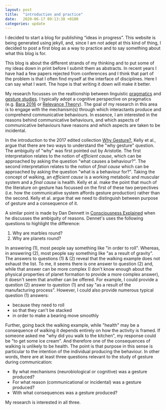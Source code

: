 ```yaml
---
layout: post
title:  "introduction and practice"
date:   2020-06-17 09:13:38 +0100
categories: update
---
```


I decided to start a blog for publishing “ideas in progress”. This website is being generated using jekyll, and, since I am not adept at this kind of thing, I decided to post a first blog as a way to practice and to say something about what this blog is for.

This blog is about the different strands of my thinking and to put some of my ideas down in print before I submit them as abstracts. In recent years I have had a few papers rejected from conferences and I think that part of the problem is that I often find myself at the interface of disciplines. Here I can say what I want. The hope is that writing it down will make it better.

My research focusses on the realtionship between linguistic [pragmatics](https://en.wikipedia.org/wiki/Pragmatics#:~:text=Pragmatics%20is%20a%20subfield%20of,%2C%20sociology%2C%20linguistics%20and%20anthropology.) and [gesture studies](https://en.wikipedia.org/wiki/Gesture). I typically adopt a cognitive perspective on pragmatics (e.g. [Bara 2016](https://www.oxfordhandbooks.com/view/10.1093/oxfordhb/9780199697960.001.0001/oxfordhb-9780199697960-e-14) or [Relevance Theory](https://en.wikipedia.org/wiki/Relevance_theory)). The goal of my research in this area is to engage with the mechanism(s) through which interactants produce and comprehend communicative behaviours. In essence, I am interested in the reasons behind communicative behaviours, and which aspects of communicative behaviours have reasons and which aspects are taken to be incidental.

In the introduction to the 2017 edited collection [Why Gesture?](https://benjamins.com/catalog/gs.7#:~:text=Gestures%20reflect%20content%20in%20the,mental%20images%20that%20complement%20speech.&text=The%20book%20demonstrates%20that%20gesture,engineer%20innovative%20solutions%20to%20problems.), Kelly et al., argue that there are two ways to understand the "why gesture" question. The ambiguity of "why" was first pointed out by Aristotle. The first interpretation relates to the notion of _efficient cause_, which can be approached by asking the question "what causes a behaviour?". The second interpretation relates to the notion of _final cause_ which can be approached by asking the question "what is a behaviour for?". Taking the concept of walking, an _efficient cause_ is a working metabolic and muscular system and a _final cause_ is health. Kelly et al. make the point that much of the literature on gesture has focussed on the first of these two perpectives (i.e. how the communicative system affords gesture production) rather than the second. Kelly et al. argue that we need to distinguish between purpose of gesture and a consequence of it. 

A similar point is made by Dan Dennett in [Consciousness Explained](https://en.wikipedia.org/wiki/Consciousness_Explained#:~:text=Consciousness%20Explained%20is%20a%201991,cognitive%20processes%20in%20the%20brain.) when he discusses the ambiguity of reasons. Dennet's uses the following questions to highlight the difference:

1. Why are marbles round?
2. Why are planets round?

In answering (1), most people say something like "in order to roll". Whereas, in answering (2), most people say something like "as a result of gravity". The answers to questions (1) & (2) reveal that the walking example does not exhaust the list. To me, it seems there is one answer to question (2) and, while that answer can be more complex (I don't know enough about the physical properties of planet formation to provide a more complex answer), it doesn't seem that another can be offered. For example, I could provide a question (2) answer to question (1) and say "as a result of the manufacturing process". However, I could also provide numerous typical question (1) answers:

- because they need to roll
- so that they can't be stacked
- in order to make a bearing move smoothly

Further, going back the walking example, while "health" may be a consequence of walking it depends entirely on how the activity is framed. If someone asked me "why did you walk to the kitchen", my response could be "to get some ice cream". And therefore one of the consequences of walking is unlikely to be health. The point is that purpose in this sense is particular to the intention of the individual producing the behaviour. In other words, there are at least three questions relevant to the study of gesture during communication:

- By what mechanisms (neurobiological or cognitive) was a gesture produced?
- For what reason (communicational or incidental) was a gesture produced?
- With what consequences was a gesture produced?

My research is interested in all three.

